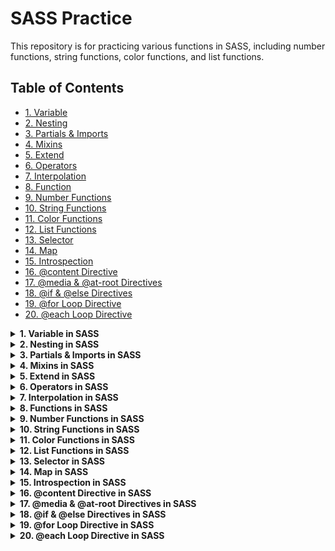 # SASS Practice

This repository is for practicing various functions in SASS, including number functions, string functions, color functions, and list functions.

## Table of Contents

- [1. Variable](#variable)
- [2. Nesting](#nesting)
- [3. Partials & Imports](#partialsImports)
- [4. Mixins](#mixins)
- [5. Extend](#extend)
- [6. Operators](#operators)
- [7. Interpolation](#interpolation)
- [8. Function](#function)
- [9. Number Functions](#numberFunctions)
- [10. String Functions](#stringFunctions)
- [11. Color Functions](#colorFunctions)
- [12. List Functions](#listFunctions)
- [13. Selector](#selector)
- [14. Map ](#map)
- [15. Introspection](#introspection)
- [16. @content Directive](#contentDirective)
- [17. @media & @at-root Directives](#mediaAtRootDirective)
- [18. @if & @else Directives](#ifElseDirective)
- [19. @for Loop Directive](#forLoopDirective)
- [20. @each Loop Directive](#eachLoopDirective)

<details id="variable">
  <summary ><strong>1. Variable in SASS</strong></summary>

```scss
$primary: #3498db;
$text: #333;

button {
  background: $primary;
  color: $text;
}
```

</details>

<details id="nesting">
  <summary><strong>2. Nesting in SASS</strong></summary>

```scss
.container {
  width: 100%;
  padding: 20px;

  .header {
    font-size: 24px;
    color: #333;
  }

  .content {
    margin-top: 10px;
    font-size: 16px;

    p {
      color: #666;
    }
  }
}
```

</details>

<details id="partialsImports">
  <summary><strong>3. Partials & Imports in SASS</strong></summary>

```scss
// _variables.scss
$primary-color: #3498db;
$secondary-color: #2ecc71;
```

```scss
// styles.scss
@import "variables";

body {
  background-color: $primary-color;
}

.button {
  background-color: $secondary-color;
}
```

</details>

<details id="mixins">
  <summary><strong>4. Mixins in SASS</strong></summary>

```scss
// Mixin definition
@mixin button-styles($bg-color, $text-color) {
  background-color: $bg-color;
  color: $text-color;
  padding: 10px 20px;
  border-radius: 5px;
  border: none;
  font-size: 16px;

  &:hover {
    opacity: 0.8;
  }
}

// Using the mixin
.button-primary {
  @include button-styles(#3498db, white);
}

.button-secondary {
  @include button-styles(#2ecc71, white);
}
```

</details>

<details id="extend">
  <summary><strong>5. Extend in SASS</strong></summary>

```scss
// Base styles
.button {
  padding: 10px 20px;
  border-radius: 5px;
  border: none;
  font-size: 16px;
}

// Extend the base styles
.button-primary {
  @extend .button;
  background-color: #3498db;
  color: white;
}

.button-secondary {
  @extend .button;
  background-color: #2ecc71;
  color: white;
}
```

</details>

<details id="operators">
  <summary><strong>6. Operators in SASS</strong></summary>

```scss
// ===================== Arithmetic Operators =====================

// Addition (+)
$a: 5;
$b: 10;
$add: $a + $b; // Adds $a and $b, result = 15

// Subtraction (-)
$subtract: $b - $a; // Subtracts $a from $b, result = 5

// Multiplication (*)
$multiply: $a * 2; // Multiplies $a by 2, result = 10

// Division (/)
$divide: $b / $a; // Divides $b by $a, result = 2

// Modulus (%)
$modulus: $b % $a; // Divides $b by $a and returns the remainder, result = 0

// ===================== Comparison Operators =====================

// Equal to (==)
$is_equal: $a == $b; // Checks if $a is equal to $b, result = false

// Not equal to (!=)
$is_not_equal: $a != $b; // Checks if $a is not equal to $b, result = true

// Greater than (>)
$is_greater: $b > $a; // Checks if $b is greater than $a, result = true

// Less than (<)
$is_lesser: $a < $b; // Checks if $a is less than $b, result = true

// Greater than or equal to (>=)
$is_greater_or_equal: $b >= $a; // Checks if $b is greater than or equal to $a, result = true

// Less than or equal to (<=)
$is_lesser_or_equal: $a <= $b; // Checks if $a is less than or equal to $b, result = true

// ===================== Boolean Operators =====================

// AND (and)
$is_true: true and false; // Checks if both expressions are true, result = false

// OR (or)
$is_false: false or true; // Checks if at least one expression is true, result = true

// NOT (not)
$is_not_true: not true; // Inverts the boolean value of true, result = false

// ===================== String Operators =====================

// String Concatenation (+)
$string1: "Hello, ";
$string2: "world!";
$string_concat: $string1 + $string2; // Concatenates $string1 and $string2, result = "Hello, world!"

// ===================== Unary Operators =====================

// Negation (-)
$negate: -$a; // Negates the value of $a, result = -5

// ===================== List Operators =====================

// Join Lists (+)
$list1: 10px, 20px, 30px;
$list2: 40px, 50px;
$list_joined: $list1 + $list2; // Joins two lists, result = 10px, 20px, 30px, 40px, 50px

// List Separator (,)
$list: 10px, 20px, 30px; // Creates a list of values

// ===================== Example Output =====================

// Displaying results in a comment or for debugging purposes
// You can use these variables in your styles or debugging to see the results
// You could write the results to the console in a CSS rule if necessary:

.debug {
  content: "Addition result: #{$add}"; // Will output: "Addition result: 15"
  content: "Subtraction result: #{$subtract}"; // Will output: "Subtraction result: 5"
  content: "Multiplication result: #{$multiply}"; // Will output: "Multiplication result: 10"
  content: "Division result: #{$divide}"; // Will output: "Division result: 2"
  content: "Modulus result: #{$modulus}"; // Will output: "Modulus result: 0"
  content: "String Concatenation: #{$string_concat}"; // Will output: "String Concatenation: Hello, world!"
}
```

</details>

<details id="interpolation">
  <summary><strong>7. Interpolation in SASS</strong></summary>

```scss
// Mixin to set margin for a specific position (top, right, bottom, left)
@mixin margin($pistion, $unit) {
  margin-#{$pistion}: #{$unit}; // Dynamically set margin for the specified side
}

// Using the mixin to apply margin to different sides dynamically
.box1 {
  @include margin(top, 10px); // Apply margin-top: 10px
}

.box2 {
  @include margin(right, 15px); // Apply margin-right: 15px
}

.box3 {
  @include margin(bottom, 20px); // Apply margin-bottom: 20px
}

.box4 {
  @include margin(left, 25px); // Apply margin-left: 25px
}
```

</details>

<details id="function">
  <summary><strong>8. Functions in SASS</strong></summary>

```scss
// Function to calculate padding based on screen width
@function dynamic-padding($base-padding) {
  $viewport-width: 100vw; // 100% of viewport width
  $padding: $base-padding * ($viewport-width / 1000); // Scale padding with screen size (e.g., 1000px base)
  @return $padding;
}

// Applying dynamic padding to elements
.container {
  padding: dynamic-padding(20); // Will scale the padding based on screen size
}

.box {
  padding: dynamic-padding(10); // Smaller padding for the box
}
```

</details>

<details id="numberFunctions">
  <summary><strong>9. Number Functions in SASS</strong></summary>

```scss
padding: ceil(5.9);
padding: floor(2.9);
padding: round(2.4);
padding: max(1px, 4px);
padding: min(2px, 4px);
padding: percentage(0.76);
padding: comparable(11cm, 44mm);
padding: random(10px);
padding: unit(10rem);
padding: unitless(10);
```

</details>

<details id="stringFunctions"> 
<summary><strong>10. String Functions in SASS</strong></summary>

```scss
font-family: quote(Poppins);
font-family: unquote("Poppins");
font-family: to-upper-case("Poppins");
font-family: to-lower-case("POPPINS");
font-family: str-length("POPPINS");
font-family: str-index("Helvitica Neue", "Neue");
font-family: str-insert("Helvitica Neue", " Mono", 15);
font-family: str-slice("Helvitica Neue", 11);
font-family: unique-id();
```

</details>

<details id="colorFunctions">
 <summary><strong>11. Color Functions in SASS</strong></summary>

```scss
background-color: $card-bg;
background-color: darken($card_white_bg, 10);
background-color: lighten($primary-color, 34);
background-color: adjust-hue($primary-color, 355);
background-color: saturate($primary-color, 100);
background-color: desaturate($primary-color, 90);
background-color: mix($primary-color, blue, 50);
background-color: transparentize($primary-color, 0.8);
```

</details>

<details id="listFunctions">
 <summary><strong>12. List Functions in SASS</strong></summary>

```scss
$list: [10px 20px 30px 40px];
$list2: 50px, 60px, 70px, 80px;
padding: length($list);
padding: nth($list, 3);
padding: set-nth($list, 2, 23rem);
padding: join($list, $list2, comma);
padding: append($list, 11px, comma);
padding: zip($list, $list2);
padding: index($list, 300px);
padding: list-separator($list2);
padding: is-bracketed($list2);
```

</details>

<details id="selector">
  <summary><strong>13. Selector  in SASS</strong></summary>

```scss
$selector: selector-nest("ul", "li"); // "ul li"
$selector: selector-append(".acb,", "_active"); // ".acb_active"
$selector: selector-replace("a.abc.extra", ".extra", ".sohan"); // "a.abc.sohan"
$selector: is-superselector("a", "nav a"); // true
$selector: simple-selectors("a.sohan"); // ["a", ".sohan"]
$selector: selector-unify("a.active", "a.deactive"); // "a"
$selector: selector-extend(
  "a.active",
  "a",
  "deactive"
); // "a.active, a.deactive"

#{$selector} {
  width: 10px;
}
```

</details>

<details id="map">
  <summary><strong>14. Map in SASS</strong></summary>

```scss
$font-weight: (
  "thin": 100,
  "light": 300,
  "regular": 400,
  "medium": 500,
  "bold": 700,
  "black": 900,
);
$light_weight: (
  "thin": 100,
  "light": 300,
  "regular": 400,
  "medium": 500,
  "bold": 700,
  "black": 900,
);
$bold_weight: (
  "medium": 500,
  "bold": 700,
  "black": 900,
);

$map_merge: map-merge($light_weight, $bold_weight); // Merges both maps
$map_mr: map-remove(
  $light_weight,
  "bold"
); // Removes "bold" key from $light_weight

.test {
  font-weight: map-get(
    $font-weight,
    "thine"
  ); // null (incorrect key, should be "thin")
  font-weight: map-keys(
    $font-weight
  ); // ("thin", "light", "regular", "medium", "bold", "black")
  font-weight: map-values($font-weight); // (100, 300, 400, 500, 700, 900)
  font-weight: map-has-key($light_weight, "thin"); // true
}
```

</details>

<details id="introspection">
  <summary><strong>15. Introspection  in SASS</strong></summary>

```scss
$cha: "Arial";
$list: 10px 33px 55px;
$map: (
  "regular": 400,
  "medium": 500,
);
$num: 22px;

@mixin border_radius($radius) {
  border-radius: $radius;
}

@function adds($a, $b) {
  @return $a + $b;
}

.test {
  padding: variable-exists(num); // true (local scope variable $num exists)
  padding: global-variable-exists(
    num
  ); // true (global scope variable $num exists)
  padding: mixin-exists(
    border_radiuss
  ); // false (typo in mixin name, should be border_radius)
  padding: function-exists(adds); // true (function 'adds' exists)
  padding: type-of(map); // "map" (returns the type of $map)
  padding: inspect(num); // 22px (inspects and returns the value of $num)
}
```

</details>

<details id="contentDirective">
  <summary><strong>16. @content Directive  in SASS</strong></summary>

```scss
// use case 1
@mixin border_radius($radius) {
  --webkit-border-radius: $radius;
  --moz-border-radius: $radius;
  border-radius: $radius;
  @content;
}

.abc {
  @include border_radius(10px) {
    border-style: solid;
  }
}

// use case 2
@mixin test {
  #menu {
    @content;
  }
}
@include test {
  .block {
    color: green;
  }
}

// use case 3
@mixin hover {
  &:hover {
    @content;
  }
}
.button {
  border: 1px solid black;
  @include hover {
    border-width: 2px;
  }
}

body {
  background-color: grey;
}

// mixin media
@mixin media($breakpoint) {
  @media screen and (max-width: $breakpoint) {
    @content;
  }
}

@include media(1300px) {
  body {
    background-color: red;
  }
}

@include media(1000px) {
  body {
    background-color: green;
  }
}

@include media(800px) {
  body {
    background-color: blue;
  }
}
```

</details>

<details id="mediaAtRootDirective">
  <summary><strong>17.  @media & @at-root Directives  in SASS</strong></summary>

```scss
// use case 1
.container {
  width: 1100px;
  margin: 0px auto;

  @media screen and (max-width: 1150px) {
    width: 900px; // Applies at screen ≤ 1150px
  }
  @media screen and (max-width: 950px) {
    width: 700px; // Applies at screen ≤ 950px
  }
}

// use case 2
.item {
  color: red;

  @at-root {
    .item-wrapper {
      color: green; // Moved to root level (not nested inside .item)
      img {
        width: 100%;
        object-fit: cover;
      }
    }
  }

  .item-child {
    background-color: chartreuse; // Remains nested inside .item
  }
}

// use case 3
@media print {
  .container {
    font-size: 12px; // Scoped inside @media print
    color: green;

    @at-root (without: media) {
      font-size: 14px; // Pulled out of the @media print
      color: black; // These rules will be outside the print media query
    }
  }
}
```

</details>

<details id="ifElseDirective">
  <summary><strong>18. @if & @else Directives  in SASS</strong></summary>

```scss
@mixin box($value) {
  @if $value == "dark" {
    background-color: black;
    color: white;
  } @else if $value == "light" {
    background-color: lightgray;
    color: black;
  }
}

.mybox {
  @include box("dark");
  padding: 20px;
  margin: 100px;
  width: 200px;
  font-family: Arial, Helvetica, sans-serif;
}
```

</details>

<details id="forLoopDirective">
  <summary><strong>19. @for Loop Directive in SASS</strong></summary>

```scss
@for $i from 1 through 6 {
  .color_bar_#{$i} {
    width: 50px * $i;
    padding: 20px;
    background-color: darken(pink, $i * 9%);
    margin: 10px;
  }
}
```

</details>

<details id="eachLoopDirective">
  <summary><strong>20. @each Loop Directive in SASS</strong></summary>

```scss
$list: ((normal, bold, 10px), (semiBold, semi-bold, 20px));
@each $name, $weight, $size in $list {
  .#{$name} {
    font-weight: $weight;
    font-size: $size;
  }
}
```

</details>
